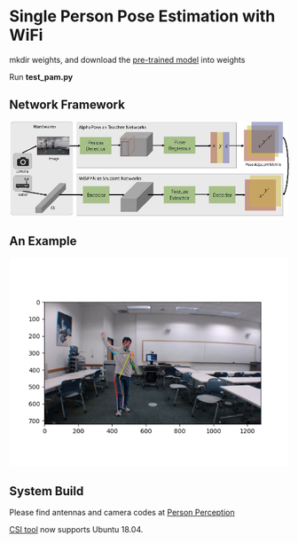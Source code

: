 # Single Person Pose Estimation with WiFi

mkdir weights, and download the [pre-trained model](https://drive.google.com/file/d/1VuEew_u5Nt49FVSwfNjQfVGOKazEVnVE/view?usp=sharing)
 into weights
 
Run **test_pam.py**

## Network Framework

![](figs/network.jpg)

## An Example
![](figs/example.png)

## System Build 
Please find antennas and camera codes at [Person Perception](https://github.com/geekfeiw/wifiperson)

[CSI tool](https://github.com/spanev/linux-80211n-csitool) now supports Ubuntu 18.04.

